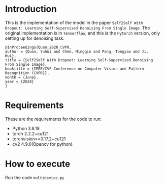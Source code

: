 # Introduction

This is the implementation of the model in the paper `Self2Self With Dropout: Learning Self-Supervised Denoising From Single Image`. The original implementation is in `Tensorflow`, and this is the `Pytorch` version, only setting up for denoising task.

```
@InProceedings{Quan_2020_CVPR,
author = {Quan, Yuhui and Chen, Mingqin and Pang, Tongyao and Ji, Hui},
title = {Self2Self With Dropout: Learning Self-Supervised Denoising From Single Image},
booktitle = {IEEE/CVF Conference on Computer Vision and Pattern Recognition (CVPR)},
month = {June},
year = {2020}
}
```
# Requirements

These are the requirements for the code to run:

* Python 3.8.18
* torch 2.2.2+cu121
* torchvision==0.17.2+cu121
* cv2 4.9.0(Opencv for python)


# How to execute

Run the code `multidevice.py`
